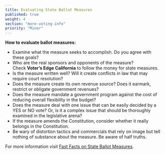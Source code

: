 ```yaml
---
title: Evaluating State Ballot Measures
published: true
weight: 4
section: "more-voting-info"
priority: "Minor"
---
```


**How to evaluate ballot measures:**  
- Examine what the measure seeks to accomplish. Do you agree with these goals?  
- Who are the real sponsors and opponents of the measure?  
	Check **Voter’s Edge California** to follow the money for state measures.  
- Is the measure written well? Will it create conflicts in law that may require court resolution?  
- Does the measure create its own revenue source? Does it earmark, restrict or obligate government revenues?  
- Does the measure mandate a government program against the cost of reducing overall flexibility in the budget?  
- Does the measure deal with one issue that can be easily decided by a YES or NO vote? Or, is it a complex issue that should be thoroughly examined in the legislative arena?  
- If the measure amends the Constitution, consider whether it really belongs in the Constitution.  
- Be wary of distortion tactics and commercials that rely on image but tell nothing of substance about the measure. Be aware of half truths.  

For more information visit [Fast Facts on State Ballot Measures](http://www.easyvoterguide.org/wp-content/uploads/2011/08/FastFacts-BallotMeasures-v2.pdf).
